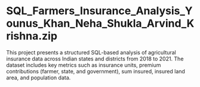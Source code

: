 # SQL_Farmers_Insurance_Analysis_Younus_Khan_Neha_Shukla_Arvind_Krishna.zip
This project presents a structured SQL-based analysis of agricultural insurance data across Indian states and districts from 2018 to 2021. The dataset includes key metrics such as insurance units, premium contributions (farmer, state, and government), sum insured, insured land area, and population data.
